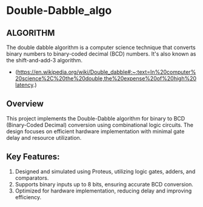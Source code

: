 # Double-Dabble_algo

 ## ALGORITHM
 The double dabble algorithm is a computer science technique that converts binary numbers to binary-coded decimal (BCD) numbers. It's also known as the shift-and-add-3 algorithm.
 - (https://en.wikipedia.org/wiki/Double_dabble#:~:text=In%20computer%20science%2C%20the%20double,the%20expense%20of%20high%20latency.)

 ## Overview
  This project implements the Double-Dabble algorithm for binary to BCD (Binary-Coded Decimal) conversion using combinational logic circuits. The design focuses on efficient hardware implementation with minimal gate delay and resource utilization.

 ## Key Features:
1. Designed and simulated using Proteus, utilizing logic gates, adders, and comparators.
2. Supports binary inputs up to 8 bits, ensuring accurate BCD conversion.
3. Optimized for hardware implementation, reducing delay and improving efficiency.
